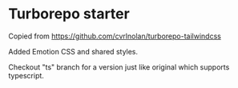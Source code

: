 # Turborepo starter

Copied from https://github.com/cvrlnolan/turborepo-tailwindcss

Added Emotion CSS and shared styles.

Checkout "ts" branch for a version just like original which supports typescript.

